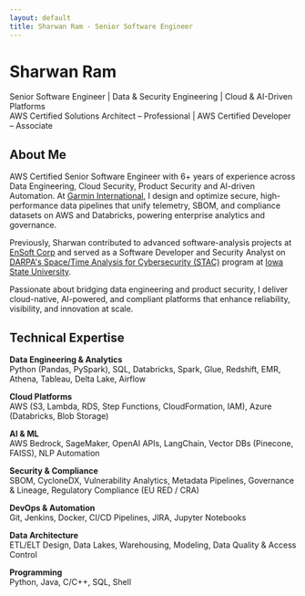 ```yaml
---
layout: default
title: Sharwan Ram - Senior Software Engineer
---
```


<div class="container">

<h1>Sharwan Ram</h1>

<p class="lead">
Senior Software Engineer | Data & Security Engineering | Cloud & AI-Driven Platforms<br>
AWS Certified Solutions Architect – Professional | AWS Certified Developer – Associate
</p>

<h2>About Me</h2>

<p>
AWS Certified Senior Software Engineer with 6+ years of experience across Data Engineering, Cloud Security, Product Security and AI-driven Automation. At <a href="https://www.garmin.com/">Garmin International</a>, I design and optimize secure, high-performance data pipelines that unify telemetry, SBOM, and compliance datasets on AWS and Databricks, powering enterprise analytics and governance.
</p>

<p>
Previously, Sharwan contributed to advanced software-analysis projects at <a href="http://ensoftcorp.com/">EnSoft Corp</a> and served as a Software Developer and Security Analyst on <a href="http://www.darpa.mil/program/space-time-analysis-for-cybersecurity">DARPA's Space/Time Analysis for Cybersecurity (STAC)</a> program at <a href="http://iastate.edu">Iowa State University</a>.
</p>

<p>
Passionate about bridging data engineering and product security, I deliver cloud-native, AI-powered, and compliant platforms that enhance reliability, visibility, and innovation at scale.
</p>

<h2>Technical Expertise</h2>

<p><strong>Data Engineering & Analytics</strong><br>
Python (Pandas, PySpark), SQL, Databricks, Spark, Glue, Redshift, EMR, Athena, Tableau, Delta Lake, Airflow</p>

<p><strong>Cloud Platforms</strong><br>
AWS (S3, Lambda, RDS, Step Functions, CloudFormation, IAM), Azure (Databricks, Blob Storage)</p>

<p><strong>AI & ML</strong><br>
AWS Bedrock, SageMaker, OpenAI APIs, LangChain, Vector DBs (Pinecone, FAISS), NLP Automation</p>

<p><strong>Security & Compliance</strong><br>
SBOM, CycloneDX, Vulnerability Analytics, Metadata Pipelines, Governance & Lineage, Regulatory Compliance (EU RED / CRA)</p>

<p><strong>DevOps & Automation</strong><br>
Git, Jenkins, Docker, CI/CD Pipelines, JIRA, Jupyter Notebooks</p>

<p><strong>Data Architecture</strong><br>
ETL/ELT Design, Data Lakes, Warehousing, Modeling, Data Quality & Access Control</p>

<p><strong>Programming</strong><br>
Python, Java, C/C++, SQL, Shell</p>

</div>
